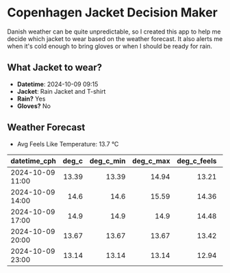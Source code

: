 
# Copenhagen Jacket Decision Maker

Danish weather can be quite unpredictable, so I created this app to help me decide which jacket to wear based on the weather forecast. 
It also alerts me when it's cold enough to bring gloves or when I should be ready for rain.

## What Jacket to wear?

- **Datetime**: 2024-10-09 09:15
- **Jacket**: Rain Jacket and T-shirt
- **Rain?** Yes
- **Gloves?** No

## Weather Forecast
- Avg Feels Like Temperature: 13.7 °C

| datetime_cph     |   deg_c |   deg_c_min |   deg_c_max |   deg_c_feels | weather   | wind   | rain   |
|:-----------------|--------:|------------:|------------:|--------------:|:----------|:-------|:-------|
| 2024-10-09 11:00 |   13.39 |       13.39 |       14.94 |         13.21 | Rain      | Low    | Low    |
| 2024-10-09 14:00 |   14.6  |       14.6  |       15.59 |         14.36 | Rain      | Medium | Low    |
| 2024-10-09 17:00 |   14.9  |       14.9  |       14.9  |         14.48 | Rain      | Low    | Low    |
| 2024-10-09 20:00 |   13.67 |       13.67 |       13.67 |         13.42 | Clouds    | Low    | None   |
| 2024-10-09 23:00 |   13.14 |       13.14 |       13.14 |         12.94 | Rain      | Low    | Low    |
        